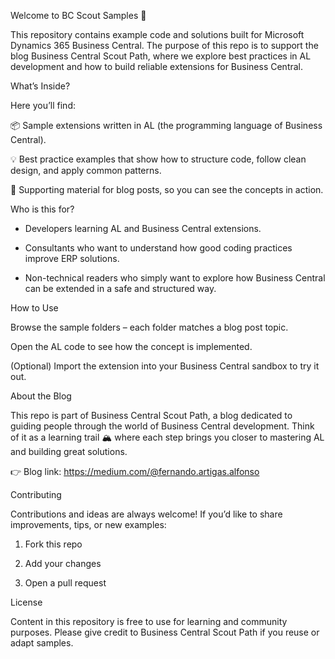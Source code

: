 Welcome to BC Scout Samples 🧭

This repository contains example code and solutions built for Microsoft Dynamics 365 Business Central.
The purpose of this repo is to support the blog Business Central Scout Path, 
where we explore best practices in AL development and how to build reliable extensions for Business Central.

What’s Inside?

Here you’ll find:

📦 Sample extensions written in AL (the programming language of Business Central).

💡 Best practice examples that show how to structure code, follow clean design, and apply common patterns.

📝 Supporting material for blog posts, so you can see the concepts in action.

Who is this for?

- Developers learning AL and Business Central extensions.

- Consultants who want to understand how good coding practices improve ERP solutions.

- Non-technical readers who simply want to explore how Business Central can be extended in a safe and structured way.

How to Use

Browse the sample folders – each folder matches a blog post topic.

Open the AL code to see how the concept is implemented.

(Optional) Import the extension into your Business Central sandbox to try it out.

About the Blog

This repo is part of Business Central Scout Path, a blog dedicated to guiding people through the world of Business Central development.
Think of it as a learning trail 🏔️ where each step brings you closer to mastering AL and building great solutions.

👉 Blog link: https://medium.com/@fernando.artigas.alfonso

Contributing

Contributions and ideas are always welcome!
If you’d like to share improvements, tips, or new examples:

1. Fork this repo

2. Add your changes

3. Open a pull request

License

Content in this repository is free to use for learning and community purposes.
Please give credit to Business Central Scout Path if you reuse or adapt samples.